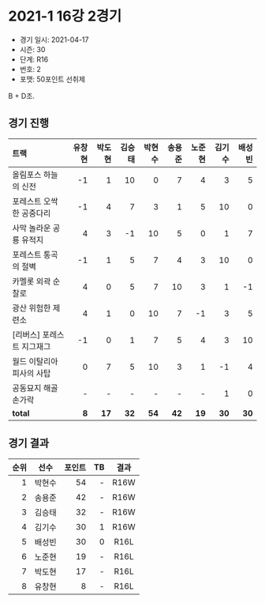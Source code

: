 # 2021-1 16강 2경기

- 경기 일시: 2021-04-17
- 시즌: 30
- 단계: R16
- 번호: 2
- 포맷: 50포인트 선취제



B + D조.

## 경기 진행

| 트랙 | 유창현 | 박도현 | 김승태 | 박현수 | 송용준 | 노준현 | 김기수 | 배성빈 |
|:---|---:|---:|---:|---:|---:|---:|---:|---:|
| 올림포스 하늘의 신전 | -1 | 1 | 10 | 0 | 7 | 4 | 3 | 5 |
| 포레스트 오싹한 공중다리 | -1 | 4 | 7 | 3 | 1 | 5 | 10 | 0 |
| 사막 놀라운 공룡 유적지 | 4 | 3 | -1 | 10 | 5 | 0 | 1 | 7 |
| 포레스트 통곡의 절벽 | -1 | 1 | 5 | 7 | 4 | 3 | 10 | 0 |
| 카멜롯 외곽 순찰로 | 4 | 0 | 5 | 7 | 10 | 3 | 1 | -1 |
| 광산 위험한 제련소 | 4 | 1 | 0 | 10 | 7 | -1 | 3 | 5 |
| [리버스] 포레스트 지그재그 | -1 | 0 | 1 | 7 | 5 | 4 | 3 | 10 |
| 월드 이탈리아 피사의 사탑 | 0 | 7 | 5 | 10 | 3 | 1 | -1 | 4 |
| 공동묘지 해골 손가락 | - | - | - | - | - | - | 1 | 0 |
| __total__ | __8__ | __17__ | __32__ | __54__ | __42__ | __19__ | __30__ | __30__ |




## 경기 결과

| 순위 | 선수 | 포인트 | TB | 결과 |
|---:|:---:|---:|---:|:---:|
| 1 | 박현수 | 54 | - | R16W |
| 2 | 송용준 | 42 | - | R16W |
| 3 | 김승태 | 32 | - | R16W |
| 4 | 김기수 | 30 | 1 | R16W |
| 5 | 배성빈 | 30 | 0 | R16L |
| 6 | 노준현 | 19 | - | R16L |
| 7 | 박도현 | 17 | - | R16L |
| 8 | 유창현 | 8 | - | R16L |


